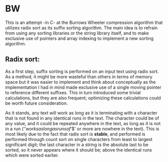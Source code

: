 # BW
This is an attempt -in C- at the Burrows Wheeler compression algorithm that utilizes radix sort as its suffix sorting algorithm. The main idea is to refrain from using any sorting libraries or the string library itself, and to make exclusive use of pointers and array indexing to implement a new sorting algorithm.

## Radix sort:

As a first step, suffix sorting is performed on an input text using radix sort. As a method, it might be more wasteful than others in terms of memory space but it was easier to implement and think about conceptually as the implementation I had in mind made exclusive use of a single moving pointer to reference different suffixes. This in turn introduced some trivial calculations, but they are also frequent; optimizing these calculations could be worth future consideration.

As it stands, any text will work as long as it is terminating with a character that is not found in any identical runs in the text. The character could be of any value, and it could be repeated anywhere in the text, as long as it is not in a run ('$' works as long as runs of '$$' or more are nowhere in the text). This is most likely due to the fact that radix sort is **stable**, and performed is performed through count sort on single characters from least to largest significant digit; the last character in a string is the absolute last to be sorted, so it never appears where it should be; above the identical runs which were sorted earlier.
